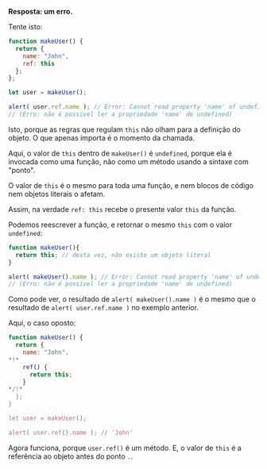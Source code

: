 **Resposta: um erro.**

Tente isto:

```js run
function makeUser() {
  return {
    name: "John",
    ref: this
  };
};

let user = makeUser();

alert( user.ref.name ); // Error: Cannot read property 'name' of undefined
// (Erro: não é possível ler a propriedade 'name' de undefined)
```

Isto, porque as regras que regulam `this` não olham para a definição do objeto. O que apenas importa é o momento da chamada.

Aqui, o valor de `this` dentro de `makeUser()` é `undefined`, porque ela é invocada como uma função, não como um método usando a sintaxe com "ponto".

O valor de `this` é o mesmo para toda uma função, e nem blocos de código nem objetos literais o afetam.

Assim, na verdade `ref: this` recebe o presente valor `this` da função.

Podemos reescrever a função, e retornar o mesmo `this` com o valor `undefined`:

```js run
function makeUser(){
  return this; // desta vez, não existe um objeto literal
}

alert( makeUser().name ); // Error: Cannot read property 'name' of undefined
// (Erro: não é possível ler a propriedade 'name' de undefined)
```

Como pode ver, o resultado de `alert( makeUser().name )` é o mesmo que o resultado de `alert( user.ref.name )` no exemplo anterior.

Aqui, o caso oposto:

```js run
function makeUser() {
  return {
    name: "John",
*!*
    ref() {
      return this;
    }
*/!*
  };
}

let user = makeUser();

alert( user.ref().name ); // 'John'
```

Agora funciona, porque `user.ref()` é um método. E, o valor de `this` é a referência ao objeto antes do ponto `.`.
